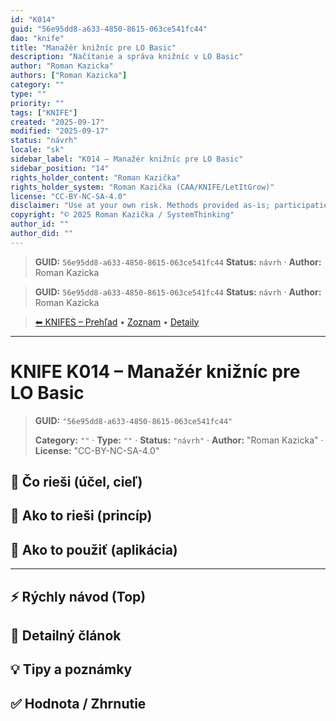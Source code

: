 ```yaml
---
id: "K014"
guid: "56e95dd8-a633-4850-8615-063ce541fc44"
dao: "knife"
title: "Manažér knižníc pre LO Basic"
description: "Načítanie a správa knižníc v LO Basic"
author: "Roman Kazicka"
authors: ["Roman Kazicka"]
category: ""
type: ""
priority: ""
tags: ["KNIFE"]
created: "2025-09-17"
modified: "2025-09-17"
status: "návrh"
locale: "sk"
sidebar_label: "K014 – Manažér knižníc pre LO Basic"
sidebar_position: "14"
rights_holder_content: "Roman Kazička"
rights_holder_system: "Roman Kazička (CAA/KNIFE/LetItGrow)"
license: "CC-BY-NC-SA-4.0"
disclaimer: "Use at your own risk. Methods provided as-is; participation is voluntary and context-aware."
copyright: "© 2025 Roman Kazička / SystemThinking"
author_id: ""
author_did: ""
---
```

<!-- fm-visible: start -->
> **GUID:** `56e95dd8-a633-4850-8615-063ce541fc44`
> **Status:** `návrh` · **Author:** Roman Kazicka
<!-- fm-visible: end -->
<!-- body:start -->

<!-- fm-visible: start -->
> **GUID:** `56e95dd8-a633-4850-8615-063ce541fc44`
> **Status:** `návrh` · **Author:** Roman Kazicka
<!-- fm-visible: end -->
<!-- body:start -->

<!-- nav:knifes -->
> [⬅ KNIFES – Prehľad](../overview.md) • [Zoznam](../KNIFE_Overview_List.md) • [Detaily](../KNIFE_Overview_Details.md)
---
# KNIFE K014 – Manažér knižníc pre LO Basic
<!-- fm-visible: start -->

> **GUID:** `"56e95dd8-a633-4850-8615-063ce541fc44"`
>   
> **Category:** `""` · **Type:** `""` · **Status:** `"návrh"` · **Author:** "Roman Kazicka" · **License:** "CC-BY-NC-SA-4.0"
<!-- fm-visible: end -->


## 🎯 Čo rieši (účel, cieľ)

## 🧩 Ako to rieši (princíp)

## 🧪 Ako to použiť (aplikácia)

---

## ⚡ Rýchly návod (Top)

## 📜 Detailný článok

## 💡 Tipy a poznámky

## ✅ Hodnota / Zhrnutie
